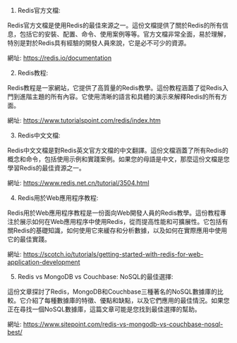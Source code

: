 

1. Redis官方文檔: 

Redis官方文檔是使用Redis的最佳來源之一。這份文檔提供了關於Redis的所有信息，包括它的安裝、配置、命令、使用案例等等。官方文檔非常全面，易於理解，特別是對於Redis具有經驗的開發人員來說，它是必不可少的資源。

網址: https://redis.io/documentation

2. Redis教程:

Redis教程是一家網站，它提供了高質量的Redis教學。這份教程涵蓋了從Redis入門到進階主題的所有內容。它使用清晰的語言和具體的演示來解釋Redis的所有方面。

網址: https://www.tutorialspoint.com/redis/index.htm

3. Redis中文文檔:

Redis中文文檔是對Redis英文官方文檔的中文翻譯。這份文檔涵蓋了所有Redis的概念和命令，包括使用示例和實踐案例。如果您的母語是中文，那麼這份文檔是您學習Redis的最佳資源之一。

網址: https://www.redis.net.cn/tutorial/3504.html

4. Redis用於Web應用程序教程:

Redis用於Web應用程序教程是一份面向Web開發人員的Redis教學。這份教程專注於展示如何在Web應用程序中使用Redis，從而提高性能和可擴展性。它包括有關Redis的基礎知識，如何使用它來緩存和分析數據，以及如何在實際應用中使用它的最佳實踐。

網址: https://scotch.io/tutorials/getting-started-with-redis-for-web-application-development

5. Redis vs MongoDB vs Couchbase: NoSQL的最佳選擇:

這份文章探討了Redis，MongoDB和Couchbase三種著名的NoSQL數據庫的比較。它介紹了每種數據庫的特徵、優點和缺點，以及它們應用的最佳情況。如果您正在尋找一個NoSQL數據庫，這篇文章可能是您找到最佳選擇的幫助。

網址: https://www.sitepoint.com/redis-vs-mongodb-vs-couchbase-nosql-best/